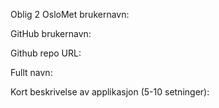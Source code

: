 Oblig 2
OsloMet brukernavn:

GitHub brukernavn:

Github repo URL: 

Fullt navn:

Kort beskrivelse av applikasjon (5-10 setninger):
